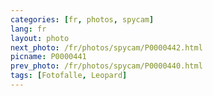 ```yaml
---
categories: [fr, photos, spycam]
lang: fr
layout: photo
next_photo: /fr/photos/spycam/P0000442.html
picname: P0000441
prev_photo: /fr/photos/spycam/P0000440.html
tags: [Fotofalle, Leopard]
---
```

